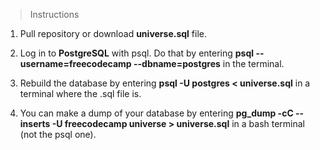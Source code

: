 <!--Celestial-Bodies-Database-->
> Instructions
1. Pull repository or download **universe.sql** file.

2. Log in to **PostgreSQL** with psql. Do that by entering **psql --username=freecodecamp --dbname=postgres** in the terminal.  


3. Rebuild the database by entering **psql -U postgres < universe.sql** in a terminal where the .sql file is.

4.  You can make a dump of your database by entering  **pg_dump -cC --inserts -U freecodecamp universe > universe.sql** in a bash terminal (not the psql one). 
   


